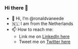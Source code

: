 ### Hi there 👋

- 👋 Hi, I’m @ronaldvaneede
- 🇳🇱 I am from the Netherlands
- 📫 How to reach me:
  - Link me on [LinkedIn here](https://www.linkedin.com/in/ronaldvaneede/)
  - Tweet me on [Twitter here](https://www.twitter.com/ronaldvaneede/)

<!--
**rveede/rveede** is a ✨ _special_ ✨ repository because its `README.md` (this file) appears on your GitHub profile.

Here are some ideas to get you started:

- 🔭 I’m currently working on ...
- 🌱 I’m currently learning ...
- 👯 I’m looking to collaborate on ...
- 🤔 I’m looking for help with ...
- 💬 Ask me about ...
- 📫 How to reach me: ...
- 😄 Pronouns: ...
- ⚡ Fun fact: ...
-->
